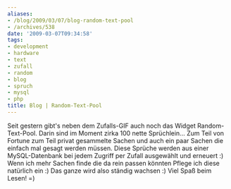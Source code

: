 ```yaml
---
aliases:
- /blog/2009/03/07/blog-random-text-pool
- /archives/538
date: '2009-03-07T09:34:58'
tags:
- development
- hardware
- text
- zufall
- random
- blog
- spruch
- mysql
- php
title: Blog | Random-Text-Pool
---
```


Seit gestern gibt's neben dem Zufalls-GIF auch noch das Widget
Random-Text-Pool. Darin sind im Moment zirka 100 nette Sprüchlein... Zum
Teil von Fortune zum Teil privat gesammelte Sachen und auch ein paar Sachen
die einfach mal gesagt werden müssen. Diese Sprüche werden aus einer
MySQL-Datenbank bei jedem Zugriff per Zufall ausgewählt und erneuert :)
Wenn ich mehr Sachen finde die da rein passen könnten Pflege ich diese
natürlich ein :)  Das ganze wird also ständig wachsen :) Viel Spaß beim
Lesen! =)